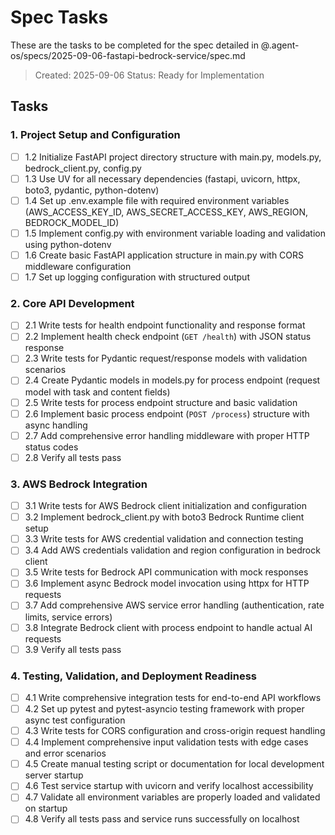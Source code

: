 # Spec Tasks

These are the tasks to be completed for the spec detailed in @.agent-os/specs/2025-09-06-fastapi-bedrock-service/spec.md

> Created: 2025-09-06
> Status: Ready for Implementation

## Tasks

### 1. Project Setup and Configuration

- [ ] 1.2 Initialize FastAPI project directory structure with main.py, models.py, bedrock_client.py, config.py
- [ ] 1.3 Use UV for all necessary dependencies (fastapi, uvicorn, httpx, boto3, pydantic, python-dotenv)
- [ ] 1.4 Set up .env.example file with required environment variables (AWS_ACCESS_KEY_ID, AWS_SECRET_ACCESS_KEY, AWS_REGION, BEDROCK_MODEL_ID)
- [ ] 1.5 Implement config.py with environment variable loading and validation using python-dotenv
- [ ] 1.6 Create basic FastAPI application structure in main.py with CORS middleware configuration
- [ ] 1.7 Set up logging configuration with structured output

### 2. Core API Development

- [ ] 2.1 Write tests for health endpoint functionality and response format
- [ ] 2.2 Implement health check endpoint (`GET /health`) with JSON status response
- [ ] 2.3 Write tests for Pydantic request/response models with validation scenarios
- [ ] 2.4 Create Pydantic models in models.py for process endpoint (request model with task and content fields)
- [ ] 2.5 Write tests for process endpoint structure and basic validation
- [ ] 2.6 Implement basic process endpoint (`POST /process`) structure with async handling
- [ ] 2.7 Add comprehensive error handling middleware with proper HTTP status codes
- [ ] 2.8 Verify all tests pass

### 3. AWS Bedrock Integration

- [ ] 3.1 Write tests for AWS Bedrock client initialization and configuration
- [ ] 3.2 Implement bedrock_client.py with boto3 Bedrock Runtime client setup
- [ ] 3.3 Write tests for AWS credential validation and connection testing
- [ ] 3.4 Add AWS credentials validation and region configuration in bedrock client
- [ ] 3.5 Write tests for Bedrock API communication with mock responses
- [ ] 3.6 Implement async Bedrock model invocation using httpx for HTTP requests
- [ ] 3.7 Add comprehensive AWS service error handling (authentication, rate limits, service errors)
- [ ] 3.8 Integrate Bedrock client with process endpoint to handle actual AI requests
- [ ] 3.9 Verify all tests pass

### 4. Testing, Validation, and Deployment Readiness

- [ ] 4.1 Write comprehensive integration tests for end-to-end API workflows
- [ ] 4.2 Set up pytest and pytest-asyncio testing framework with proper async test configuration
- [ ] 4.3 Write tests for CORS configuration and cross-origin request handling
- [ ] 4.4 Implement comprehensive input validation tests with edge cases and error scenarios
- [ ] 4.5 Create manual testing script or documentation for local development server startup
- [ ] 4.6 Test service startup with uvicorn and verify localhost accessibility
- [ ] 4.7 Validate all environment variables are properly loaded and validated on startup
- [ ] 4.8 Verify all tests pass and service runs successfully on localhost